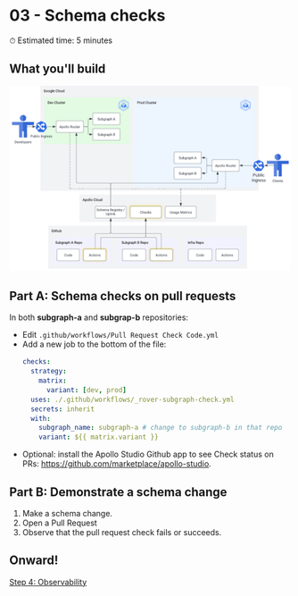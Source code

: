 # 03 - Schema checks

⏱ Estimated time: 5 minutes

## What you'll build

![Architecture diagram of the supergraph](diagram.png)

## Part A: Schema checks on pull requests

In both **subgraph-a** and **subgrap-b** repositories:

- Edit `.github/workflows/Pull Request Check Code.yml`
- Add a new job to the bottom of the file:
  ```yaml
  checks:
    strategy:
      matrix:
        variant: [dev, prod]
    uses: ./.github/workflows/_rover-subgraph-check.yml
    secrets: inherit
    with:
      subgraph_name: subgraph-a # change to subgraph-b in that repo
      variant: ${{ matrix.variant }}
  ```
- Optional: install the Apollo Studio Github app to see Check status on PRs: https://github.com/marketplace/apollo-studio.

## Part B: Demonstrate a schema change

1. Make a schema change.
2. Open a Pull Request
3. Observe that the pull request check fails or succeeds.

## Onward!

[Step 4: Observability](../04-observability/)
